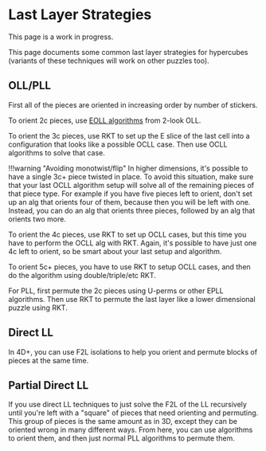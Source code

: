# Last Layer Strategies

This page is a work in progress.

This page documents some common last layer strategies for hypercubes (variants of these techniques will work on other puzzles too).

## OLL/PLL

First all of the pieces are oriented in increasing order by number of stickers.

To orient 2c pieces, use [EOLL algorithms](https://www.speedsolving.com/wiki/index.php?title=EOLL) from 2-look OLL.

To orient the 3c pieces, use RKT to set up the E slice of the last cell into a configuration that looks like a possible OCLL case. Then use OCLL algorithms to solve that case. 

!!!warning "Avoiding monotwist/flip"
    In higher dimensions, it's possible to have a single 3c+ piece twisted in place. To avoid this situation, make sure that your last OCLL algorithm setup will solve all of the remaining pieces of that piece type. For example if you have five pieces left to orient, don't set up an alg that orients four of them, because then you will be left with one. Instead, you can do an alg that orients three pieces, followed by an alg that orients two more.

To orient the 4c pieces, use RKT to set up OCLL cases, but this time you have to perform the OCLL alg with RKT. Again, it's possible to have just one 4c left to orient, so be smart about your last setup and algorithm.

To orient 5c+ pieces, you have to use RKT to setup OCLL cases, and then do the algorithm using double/triple/etc RKT.

For PLL, first permute the 2c pieces using U-perms or other EPLL algorithms. Then use RKT to permute the last layer like a lower dimensional puzzle using RKT.

## Direct LL

In 4D+, you can use F2L isolations to help you orient and permute blocks of pieces at the same time.

## Partial Direct LL

If you use direct LL techniques to just solve the F2L of the LL recursively until you're left with a "square" of pieces that need orienting and permuting. This group of pieces is the same amount as in 3D, except they can be oriented wrong in many different ways. From here, you can use algorithms to orient them, and then just normal PLL algorithms to permute them.

